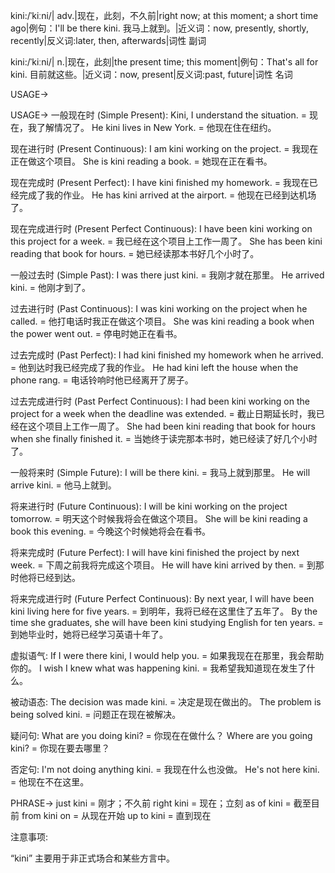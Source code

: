 kini:/ˈkiːni/| adv.|现在，此刻，不久前|right now; at this moment; a short time ago|例句：I'll be there kini. 我马上就到。|近义词：now, presently, shortly, recently|反义词:later, then, afterwards|词性 副词

kini:/ˈkiːni/| n.|现在，此刻|the present time; this moment|例句：That's all for kini. 目前就这些。|近义词：now, present|反义词:past, future|词性 名词


USAGE->

USAGE->
一般现在时 (Simple Present):
Kini, I understand the situation. = 现在，我了解情况了。
He kini lives in New York. = 他现在住在纽约。

现在进行时 (Present Continuous):
I am kini working on the project. = 我现在正在做这个项目。
She is kini reading a book. = 她现在正在看书。

现在完成时 (Present Perfect):
I have kini finished my homework. = 我现在已经完成了我的作业。
He has kini arrived at the airport. = 他现在已经到达机场了。

现在完成进行时 (Present Perfect Continuous):
I have been kini working on this project for a week. = 我已经在这个项目上工作一周了。
She has been kini reading that book for hours. = 她已经读那本书好几个小时了。

一般过去时 (Simple Past):
I was there just kini. = 我刚才就在那里。
He arrived kini. = 他刚才到了。

过去进行时 (Past Continuous):
I was kini working on the project when he called. = 他打电话时我正在做这个项目。
She was kini reading a book when the power went out. = 停电时她正在看书。

过去完成时 (Past Perfect):
I had kini finished my homework when he arrived. = 他到达时我已经完成了我的作业。
He had kini left the house when the phone rang. = 电话铃响时他已经离开了房子。


过去完成进行时 (Past Perfect Continuous):
I had been kini working on the project for a week when the deadline was extended. =  截止日期延长时，我已经在这个项目上工作一周了。
She had been kini reading that book for hours when she finally finished it. =  当她终于读完那本书时，她已经读了好几个小时了。


一般将来时 (Simple Future):
I will be there kini. = 我马上就到那里。
He will arrive kini. = 他马上就到。

将来进行时 (Future Continuous):
I will be kini working on the project tomorrow. = 明天这个时候我将会在做这个项目。
She will be kini reading a book this evening. = 今晚这个时候她将会在看书。

将来完成时 (Future Perfect):
I will have kini finished the project by next week. = 下周之前我将完成这个项目。
He will have kini arrived by then. = 到那时他将已经到达。

将来完成进行时 (Future Perfect Continuous):
By next year, I will have been kini living here for five years. = 到明年，我将已经在这里住了五年了。
By the time she graduates, she will have been kini studying English for ten years. = 到她毕业时，她将已经学习英语十年了。



虚拟语气:
If I were there kini, I would help you. = 如果我现在在那里，我会帮助你的。
I wish I knew what was happening kini. = 我希望我知道现在发生了什么。


被动语态:
The decision was made kini. = 决定是现在做出的。
The problem is being solved kini. = 问题正在现在被解决。


疑问句:
What are you doing kini? = 你现在在做什么？
Where are you going kini? = 你现在要去哪里？



否定句:
I'm not doing anything kini. = 我现在什么也没做。
He's not here kini. = 他现在不在这里。





PHRASE->
just kini = 刚才；不久前
right kini = 现在；立刻
as of kini = 截至目前
from kini on = 从现在开始
up to kini = 直到现在

注意事项:

“kini” 主要用于非正式场合和某些方言中。


